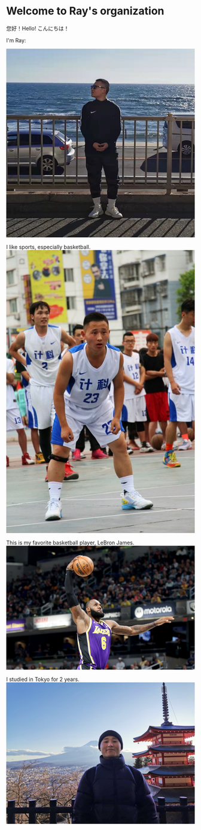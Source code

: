 # Welcome to Ray's organization

您好！Hello! こんにちは！

I'm Ray:

![avatar](pics/Me.jpeg)

I like sports, especially basketball.
![basketball](pics/MyHobby.jpg)

This is my favorite basketball player, LeBron James.
![LeBron](pics/Lebron.jpeg)

I studied in Tokyo for 2 years.
![Fuji](pics/MeInJapan.jpeg)
